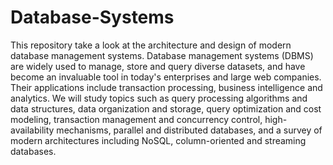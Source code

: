 # Database-Systems
This repository take a look at the architecture and design of modern database management systems. Database management systems (DBMS) are widely used to manage, store and query diverse datasets, and have become an invaluable tool in today's enterprises and large web companies. Their applications include transaction processing, business intelligence and analytics. We will study topics such as query processing algorithms and data structures, data organization and storage, query optimization and cost modeling, transaction management and concurrency control, high-availability mechanisms, parallel and distributed databases, and a survey of modern architectures including NoSQL, column-oriented and streaming databases.
